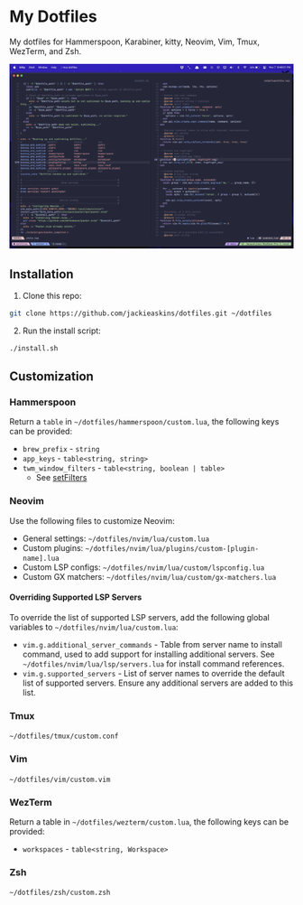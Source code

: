 # My Dotfiles

My dotfiles for Hammerspoon, Karabiner, kitty, Neovim, Vim, Tmux, WezTerm, and Zsh.

![Image showcasing current setup](https://github.com/jackieaskins/dotfiles/blob/media/setup.png?raw=true)

## Installation

1. Clone this repo:

```bash
git clone https://github.com/jackieaskins/dotfiles.git ~/dotfiles
```

2. Run the install script:

```bash
./install.sh
```

## Customization
 
### Hammerspoon

Return a `table` in `~/dotfiles/hammerspoon/custom.lua`, the following keys can be provided:
- `brew_prefix` - `string`
- `app_keys` - `table<string, string>`
- `twm_window_filters` - `table<string, boolean | table>`
    - See [setFilters](https://www.hammerspoon.org/docs/hs.window.filter.html#setFilters)

### Neovim

Use the following files to customize Neovim:
- General settings: `~/dotfiles/nvim/lua/custom.lua`
- Custom plugins: `~/dotfiles/nvim/lua/plugins/custom-[plugin-name].lua`
- Custom LSP configs: `~/dotfiles/nvim/lua/custom/lspconfig.lua`
- Custom GX matchers: `~/dotfiles/nvim/lua/custom/gx-matchers.lua` 

#### Overriding Supported LSP Servers

To override the list of supported LSP servers, add the following global variables to `~/dotfiles/nvim/lua/custom.lua`:
- `vim.g.additional_server_commands` - Table from server name to install command, used to add support for installing additional servers. See `~/dotfiles/nvim/lua/lsp/servers.lua` for install command references.
- `vim.g.supported_servers` - List of server names to override the default list of supported servers. Ensure any additional servers are added to this list.

### Tmux

`~/dotfiles/tmux/custom.conf`

### Vim

`~/dotfiles/vim/custom.vim`

### WezTerm
Return a table in  `~/dotfiles/wezterm/custom.lua`, the following keys can be provided:
- `workspaces` - `table<string, Workspace>`

### Zsh

`~/dotfiles/zsh/custom.zsh`
